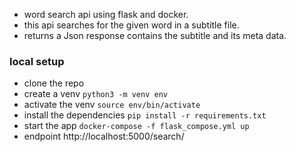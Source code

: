 * word search api using flask and docker.
* this api searches for the given word in a subtitle file.
* returns a Json response contains the subtitle and its meta data.

### local setup
* clone the repo
* create a venv
```python3 -m venv env```
* activate the venv
```source env/bin/activate```
* install the dependencies
```pip install -r requirements.txt```
* start the app
```docker-compose -f flask_compose.yml up```
* endpoint http://localhost:5000/search/<word to search>
